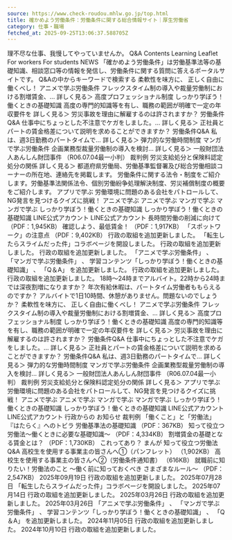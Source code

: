```yaml
---
source: https://www.check-roudou.mhlw.go.jp/top.html
title: 確かめよう労働条件：労働条件に関する総合情報サイト｜厚生労働省
category: 仕事・職場
fetched_at: 2025-09-25T13:06:37.588705Z
---
```

理不尽な仕事、我慢してやっていませんか。
Q&A
Contents
Learning
Leaflet
For workers
For students
NEWS
「確かめよう労働条件」は労働基準法等の基礎知識、相談窓口等の情報を発信し、労働条件に関する質問に答えるポータルサイトです。
Q&Aの中からキーワードで検索する
柔軟性を味方に、 正しく自由に働くべし！
アニメで学ぶ労働条件 フレックスタイム制の導入や裁量労働制における割増賃金、…
詳しく見る＞
高度プロフェッショナル制度
しっかり学ぼう！働くときの基礎知識 高度の専門的知識等を有し、職務の範囲が明確で一定の年収要件を
詳しく見る＞
労災事故を理由に解雇するのは許されますか？
労働条件Q&A 仕事中にちょっとした不注意でケガをしました。…
詳しく見る＞
正社員とパートの賃金格差について説明を求めることができますか？
労働条件Q&A 私は、週3日勤務のパートタイムで…
詳しく見る＞
弾力的な労働時間制度
マンガで学ぶ労働条件 企画業務型裁量労働制の導入を検討…
詳しく見る＞
一般財団法人あんしん財団事件 （R06.07.04最一小判）
裁判例 労災支給処分と保険料認定処分の関係
詳しく見る＞
都道府県労働局、労働基準監督署及び総合労働相談コーナーの所在地、連絡先を掲載します。
労働条件に関する法令・制度をご紹介します。労働基準法関係法令、個別労働紛争処理解決制度、労災補償制度の概要をご紹介します。
アプリで学ぶ
労働環境に問題のある会社をパトロールして、NG発言を見つけるクイズに挑戦！
アニメで学ぶ
アニメで学ぶ
マンガで学ぶ
マンガで学ぶ
しっかり学ぼう！働くときの基礎知識
しっかり学ぼう！働くときの基礎知識
LINE公式アカウント
LINE公式アカウント
長時間労働の削減に向けて （PDF：1,945KB）
確認しよう、最低賃金！ （PDF：1,917KB）
「スポットワーク」の注意点 （PDF：9,402KB）
行政の取組を追加更新しました。
「転生したらスライムだった件」コラボページを開設しました。
行政の取組を追加更新しました。
行政の取組を追加更新しました。
「アニメで学ぶ労働条件」 、 「マンガで学ぶ労働条件」 、 学習コンテンツ「しっかり学ぼう！働くときの基礎知識」 、 「Q＆A」 を追加更新しました。
行政の取組を追加更新しました。
行政の取組を追加更新しました。
18時～24時までアルバイト。22時から24時までは深夜割増になりますか？
年次有給休暇は、パートタイム労働者ももらえるのですか？
アルバイトで1日10時間、休憩がありません。問題ないのでしょうか？
柔軟性を味方に、 正しく自由に働くべし！ アニメで学ぶ労働条件 フレックスタイム制の導入や裁量労働制における割増賃金、… 詳しく見る＞
高度プロフェッショナル制度 しっかり学ぼう！働くときの基礎知識 高度の専門的知識等を有し、職務の範囲が明確で一定の年収要件を 詳しく見る＞
労災事故を理由に解雇するのは許されますか？ 労働条件Q&A 仕事中にちょっとした不注意でケガをしました。… 詳しく見る＞
正社員とパートの賃金格差について説明を求めることができますか？ 労働条件Q&A 私は、週3日勤務のパートタイムで… 詳しく見る＞
弾力的な労働時間制度 マンガで学ぶ労働条件 企画業務型裁量労働制の導入を検討… 詳しく見る＞
一般財団法人あんしん財団事件 （R06.07.04最一小判） 裁判例 労災支給処分と保険料認定処分の関係 詳しく見る＞
アプリで学ぶ 労働環境に問題のある会社をパトロールして、NG発言を見つけるクイズに挑戦！
アニメで学ぶ アニメで学ぶ
マンガで学ぶ マンガで学ぶ
しっかり学ぼう！働くときの基礎知識 しっかり学ぼう！働くときの基礎知識
LINE公式アカウント LINE公式アカウント
行政からの お知らせ
裁判例
「働くこと」と「労働法」
『はたらく』へのトビラ
労働基準法の基礎知識 （PDF：367KB）
知って役立つ労働法～働くときに必要な基礎知識～ （PDF：4,334KB）
割増賃金の基礎となる賃金とは？ （PDF：1,730KB）
これってあり？ まんが 知って役立つ労働法Q&A
高校生を使用する事業主の皆さんへ①（パンフレット） （1,902KB）
高校生を使用する事業主の皆さんへ②（労働条件通知書） （616KB）
就職前に知りたい！労働法のこと ～働く前に知っておくべき さまざまなルール～ （PDF：2,547KB）
2025年09月19日 行政の取組を追加更新しました。
2025年07月28日 「転生したらスライムだった件」コラボページを開設しました。
2025年07月14日 行政の取組を追加更新しました。
2025年03月26日 行政の取組を追加更新しました。
2025年03月26日 「アニメで学ぶ労働条件」 、 「マンガで学ぶ労働条件」 、 学習コンテンツ「しっかり学ぼう！働くときの基礎知識」 、 「Q＆A」 を追加更新しました。
2024年11月05日 行政の取組を追加更新しました。
2024年10月10日 行政の取組を追加更新しました。
